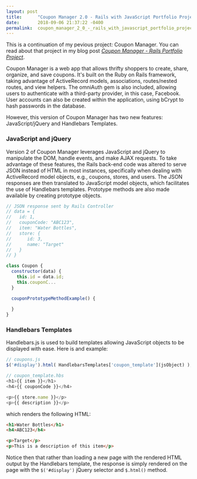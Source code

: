 ```yaml
---
layout: post
title:      "Coupon Manager 2.0 - Rails with JavaScript Portfolio Project"
date:       2018-09-06 21:37:22 -0400
permalink:  coupon_manager_2_0_-_rails_with_javascript_portfolio_project
---
```


This is a continuation of my pevious project: Coupon Manager. You can read about that project in my blog post [*Coupon Manager - Rails Portfolio Project*](http://isaacvillicana.com/coupon_manager).

Coupon Manager is a web app that allows thrifty shoppers to create, share, organize, and save coupons. It's built on the Ruby on Rails framework, taking advantage of ActiveRecord models, associations, routes/nested routes, and view helpers. The omniAuth gem is also included, allowing users to authenticate with a third-party provider, in this case, Facebook. User accounts can also be created within the application, using bCrypt to hash passwords in the database.

However, this version of Coupon Manager has two new features: JavaScript/jQuery and Handlebars Templates.

### JavaScript and jQuery
Version 2 of Coupon Manager leverages JavaScript and jQuery to manipulate the DOM, handle events, and make AJAX requests. To take advantage of these features, the Rails back-end code was altered to serve JSON instead of HTML in most instances, specifically when dealing with ActiveRecord model objects, e.g., coupons, stores, and users. The JSON responses are then translated to JavaScript model objects, which facilitates the use of Handlebars templates. Prototype methods are also made available by creating prototype objects.

```javascript
// JSON response sent by Rails Controller
// data = {
//   id: 1,
//   couponCode: "ABC123",
//   item: "Water Bottles",
//   store: {
//      id: 3,
//      name: "Target"
//   } 
// }

class Coupon {
  constructor(data) {
    this.id = data.id;
    this.couponC...
  }

  couponPrototypeMethodExample() {
    
  }
}
```

### Handlebars Templates
Handlebars.js is used to build templates allowing JavaScript objects to be displayed with ease. Here is and example:
```javascript
// coupons.js
$('#display').html( HandlebarsTemplates['coupon_template'](jsObject) );

// coupon_template.hbs
<h1>{{ item }}</h1>
<h4>{{ couponCode }}</h4>

<p>{{ store.name }}</p>
<p>{{ description }}</p>
```
which renders the following HTML:
```html
<h1>Water Bottles</h1>
<h4>ABC123</h4>

<p>Target</p>
<p>This is a description of this item</p>
```
Notice then that rather than loading a new page with the rendered HTML output by the Handlebars template, the response is simply rendered on the page with the `$('#display')` jQuery selector and `$.html()` method.
